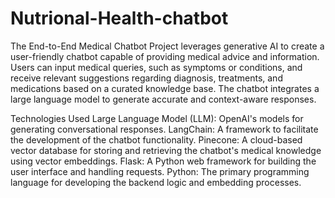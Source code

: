 # Nutrional-Health-chatbot
The End-to-End Medical Chatbot Project leverages generative AI to create a user-friendly chatbot capable of providing medical advice and information. Users can input medical queries, such as symptoms or conditions, and receive relevant suggestions regarding diagnosis, treatments, and medications based on a curated knowledge base. The chatbot integrates a large language model to generate accurate and context-aware responses.

Technologies Used
Large Language Model (LLM): OpenAI's models for generating conversational responses.
LangChain: A framework to facilitate the development of the chatbot functionality.
Pinecone: A cloud-based vector database for storing and retrieving the chatbot's medical knowledge using vector embeddings.
Flask: A Python web framework for building the user interface and handling requests.
Python: The primary programming language for developing the backend logic and embedding processes.
